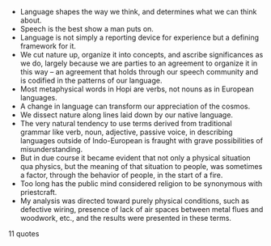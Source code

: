  - Language shapes the way we think, and determines what we can think about.
 - Speech is the best show a man puts on.
 - Language is not simply a reporting device for experience but a defining framework for it.
 - We cut nature up, organize it into concepts, and ascribe significances as we do, largely because we are parties to an agreement to organize it in this way – an agreement that holds through our speech community and is codified in the patterns of our language.
 - Most metaphysical words in Hopi are verbs, not nouns as in European languages.
 - A change in language can transform our appreciation of the cosmos.
 - We dissect nature along lines laid down by our native language.
 - The very natural tendency to use terms derived from traditional grammar like verb, noun, adjective, passive voice, in describing languages outside of Indo-European is fraught with grave possibilities of misunderstanding.
 - But in due course it became evident that not only a physical situation qua physics, but the meaning of that situation to people, was sometimes a factor, through the behavior of people, in the start of a fire.
 - Too long has the public mind considered religion to be synonymous with priestcraft.
 - My analysis was directed toward purely physical conditions, such as defective wiring, presence of lack of air spaces between metal flues and woodwork, etc., and the results were presented in these terms.

11 quotes